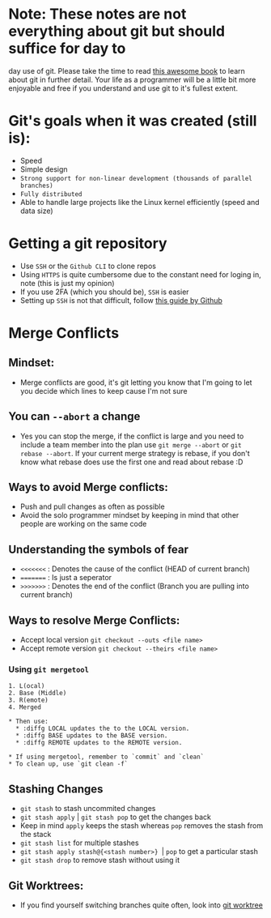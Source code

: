 # Note: These notes are not everything about git but should suffice for day to
day use of git. Please take the time to read [this awesome
book](https://git-scm.com/book/en/v2) to learn about git in further detail. Your
life as a programmer will be a little bit more enjoyable and free if you
understand and use git to it's fullest extent.

# Git's goals when it was created (still is):
  * Speed
  * Simple design
  * `Strong support for non-linear development (thousands of parallel branches)`
  * `Fully distributed`
  * Able to handle large projects like the Linux kernel efficiently 
    (speed and data size)

# Getting a git repository
  * Use `SSH` or the `Github CLI` to clone repos
  * Using `HTTPS` is quite cumbersome due to the constant need for loging in,
    note (this is just my opinion)
  * If you use 2FA (which you should be), `SSH` is easier
  * Setting up `SSH` is not that difficult, follow [this guide by Github](https://docs.github.com/en/authentication/connecting-to-github-with-ssh)

# Merge Conflicts 

## Mindset: 
  * Merge conflicts are good, it's git letting you know that I'm going to let 
    you decide which lines to keep cause I'm not sure

## You can `--abort` a change
  * Yes you can stop the merge, if the conflict is large and you need to include
    a team member into the plan use `git merge --abort` or `git rebase --abort`.
    If your current merge strategy is rebase, if you don't know what rebase does
    use the first one and read about rebase :D
    
## Ways to avoid Merge conflicts:
  * Push and pull changes as often as possible
  * Avoid the solo programmer mindset by keeping in mind that other people 
    are working on the same code
    
## Understanding the symbols of fear
  * `<<<<<<<` : Denotes the cause of the conflict (HEAD of current branch)
  * `=======` : Is just a seperator
  * `>>>>>>>` : Denotes the end of the conflict (Branch you are pulling into
    current branch)

## Ways to resolve Merge Conflicts:
  * Accept local version `git checkout --outs <file name>` 
  * Accept remote version `git checkout --theirs <file name>` 
  
  ### Using `git mergetool` 
    1. L(ocal)
    2. Base (Middle)
    3. R(emote)
    4. Merged

    * Then use:
      * :diffg LOCAL updates the to the LOCAL version.
      * :diffg BASE updates to the BASE version.
      * :diffg REMOTE updates to the REMOTE version.
    
    * If using mergetool, remember to `commit` and `clean`
    * To clean up, use `git clean -f`

## Stashing Changes
  * `git stash` to stash uncommited changes
  * `git stash apply` | `git stash pop` to get the changes back
  * Keep in mind `apply` keeps the stash whereas `pop` removes the stash from
    the stack
  * `git stash list` for multiple stashes
  * `git stash apply stash@{<stash number>} `| `pop` to get a particular stash
  * `git stash drop` to remove stash without using it

## Git Worktrees:
  * If you find yourself switching branches quite often, look into [git
    worktree](https://git-scm.com/docs/git-worktree)

